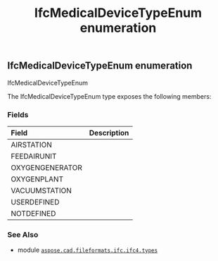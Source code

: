 ﻿---
title: IfcMedicalDeviceTypeEnum enumeration
second_title: Aspose.CAD for Python via .NET API References
description: 
type: docs
weight: 3050
url: /python-net/aspose.cad.fileformats.ifc.ifc4.types/ifcmedicaldevicetypeenum/
is_root: false
---

## IfcMedicalDeviceTypeEnum enumeration

IfcMedicalDeviceTypeEnum



The IfcMedicalDeviceTypeEnum type exposes the following members:

### Fields
| Field | Description |
| :- | :- |
| AIRSTATION |  |
| FEEDAIRUNIT |  |
| OXYGENGENERATOR |  |
| OXYGENPLANT |  |
| VACUUMSTATION |  |
| USERDEFINED |  |
| NOTDEFINED |  |



### See Also
* module [`aspose.cad.fileformats.ifc.ifc4.types`](..)

